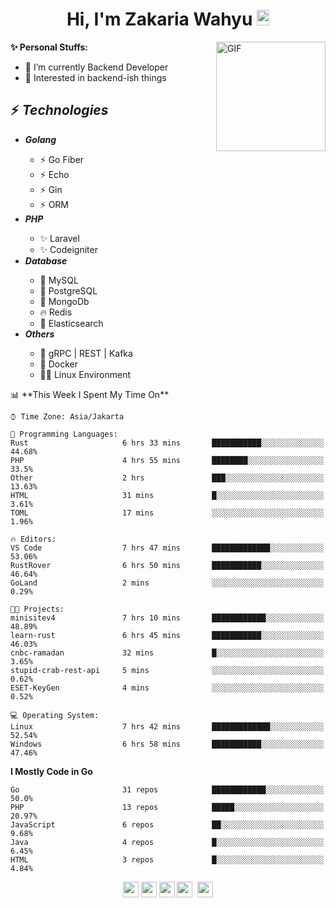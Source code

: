 <h1 align="center">Hi, I'm Zakaria Wahyu <img src="https://github.com/TheDudeThatCode/TheDudeThatCode/blob/master/Assets/Hi.gif" width="20px" height="25px"></h1>

<img align="right" alt="GIF" height="175px" src="https://www.nayakapratama.co.id/wp-content/uploads/2019/07/Website-Maintenance.gif" />

**✨ Personal Stuffs:**
- 🔭 I’m currently Backend Developer
- 🌱 Interested in backend-ish things

<h2>⚡ <i>Technologies</i></h2>
<ul>
<li><strong><i>Golang</i></strong></li>
  <ul>
    <li>⚡ Go Fiber</li>
    <li>⚡ Echo</li>
    <li>⚡ Gin</li>
    <li>⚡ ORM</li>
  </ul>
<li><strong><i>PHP</i></strong></li>
  <ul>
    <li>✨ Laravel</li>
    <li>✨ Codeigniter</li>
  </ul>
<li><strong><i>Database</i></strong></li>
  <ul>
    <li>🐬 MySQL</li>
    <li>🐘 PostgreSQL</li>
    <li>🍃 MongoDb</li>
    <li>🔥 Redis</li>
    <li>🔎 Elasticsearch</li>
  </ul>
  <li><strong><i>Others</i></strong></li>
  <ul>
    <li>💫 gRPC | REST | Kafka</li>
    <li>🐳 Docker</li>
    <li>👨‍💻 Linux Environment</li>
  </ul>
</ul>
<!--START_SECTION:waka-->
📊 **This Week I Spent My Time On** 

```text
⌚︎ Time Zone: Asia/Jakarta

💬 Programming Languages: 
Rust                     6 hrs 33 mins       ███████████░░░░░░░░░░░░░░   44.68% 
PHP                      4 hrs 55 mins       ████████░░░░░░░░░░░░░░░░░   33.5% 
Other                    2 hrs               ███░░░░░░░░░░░░░░░░░░░░░░   13.63% 
HTML                     31 mins             █░░░░░░░░░░░░░░░░░░░░░░░░   3.61% 
TOML                     17 mins             ░░░░░░░░░░░░░░░░░░░░░░░░░   1.96%

🔥 Editors: 
VS Code                  7 hrs 47 mins       █████████████░░░░░░░░░░░░   53.06% 
RustRover                6 hrs 50 mins       ███████████░░░░░░░░░░░░░░   46.64% 
GoLand                   2 mins              ░░░░░░░░░░░░░░░░░░░░░░░░░   0.29%

🐱‍💻 Projects: 
minisitev4               7 hrs 10 mins       ████████████░░░░░░░░░░░░░   48.89% 
learn-rust               6 hrs 45 mins       ███████████░░░░░░░░░░░░░░   46.03% 
cnbc-ramadan             32 mins             █░░░░░░░░░░░░░░░░░░░░░░░░   3.65% 
stupid-crab-rest-api     5 mins              ░░░░░░░░░░░░░░░░░░░░░░░░░   0.62% 
ESET-KeyGen              4 mins              ░░░░░░░░░░░░░░░░░░░░░░░░░   0.52%

💻 Operating System: 
Linux                    7 hrs 42 mins       █████████████░░░░░░░░░░░░   52.54% 
Windows                  6 hrs 58 mins       ███████████░░░░░░░░░░░░░░   47.46%

```

**I Mostly Code in Go** 

```text
Go                       31 repos            ████████████░░░░░░░░░░░░░   50.0% 
PHP                      13 repos            █████░░░░░░░░░░░░░░░░░░░░   20.97% 
JavaScript               6 repos             ██░░░░░░░░░░░░░░░░░░░░░░░   9.68% 
Java                     4 repos             █░░░░░░░░░░░░░░░░░░░░░░░░   6.45% 
HTML                     3 repos             █░░░░░░░░░░░░░░░░░░░░░░░░   4.84%

```



<!--END_SECTION:waka-->

<p align="center">
<a href="https://www.linkedin.com/in/zakariawahyu" target="_blank"><img src="https://img.shields.io/badge/linkedin-%230077B5.svg?&style=for-the-badge&logo=linkedin&logoColor=white" height=25></a>
<a href="https://medium.com/@zakariawahyu" target="_blank"><img src="https://img.shields.io/badge/Medium-12100E?style=for-the-badge&logo=medium&logoColor=white" height=25></a>
<a href="https://medium.com/@zakariawahyu" target="_blank"><img src="https://img.shields.io/badge/Portfolio-2300843e?style=for-the-badge&logo=About.me&logoColor=white" height=25></a>
<a href="https://www.twitter.com/_zakariawahyu" target="_blank"><img src="https://img.shields.io/badge/twitter-%231DA1F2.svg?&style=for-the-badge&logo=twitter&logoColor=white" height=25></a> 
<a href="https://www.instagram.com/_zakariawahyu" target="_blank"><img src="https://img.shields.io/badge/instagram-%23E4405F.svg?&style=for-the-badge&logo=instagram&logoColor=white" height=25></a>
